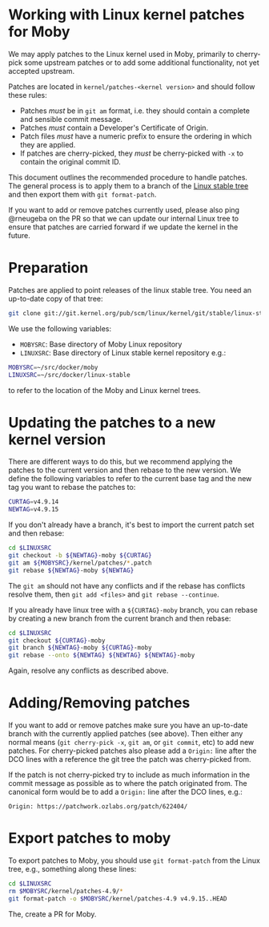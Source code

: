 # Working with Linux kernel patches for Moby

We may apply patches to the Linux kernel used in Moby, primarily to
cherry-pick some upstream patches or to add some additional
functionality, not yet accepted upstream.

Patches are located in `kernel/patches-<kernel version>` and should follow these rules:
- Patches *must* be in `git am` format, i.e. they should contain a
  complete and sensible commit message.
- Patches *must* contain a Developer's Certificate of Origin.
- Patch files *must* have a numeric prefix to ensure the ordering in
  which they are applied.
- If patches are cherry-picked, they *must* be cherry-picked with `-x`
  to contain the original commit ID.

This document outlines the recommended procedure to handle
patches. The general process is to apply them to a branch of the
[Linux stable tree](https://kernel.googlesource.com/pub/scm/linux/kernel/git/stable/linux-stable/)
and then export them with `git format-patch`.

If you want to add or remove patches currently used, please also ping
@rneugeba on the PR so that we can update our internal Linux tree to
ensure that patches are carried forward if we update the kernel in the
future.


# Preparation

Patches are applied to point releases of the linux stable tree. You need an up-to-date copy of that tree:
```sh
git clone git://git.kernel.org/pub/scm/linux/kernel/git/stable/linux-stable.git
```

We use the following variables:
- `MOBYSRC`: Base directory of Moby Linux repository
- `LINUXSRC`: Base directory of Linux stable kernel repository
e.g.:
```sh
MOBYSRC=~/src/docker/moby
LINUXSRC=~/src/docker/linux-stable
```
to refer to the location of the Moby and Linux kernel trees.


# Updating the patches to a new kernel version

There are different ways to do this, but we recommend applying the patches to the current version and then rebase to the new version. We define the following variables to refer to the current base tag and the new tag you want to rebase the patches to:
```sh
CURTAG=v4.9.14
NEWTAG=v4.9.15
```

If you don't already have a branch, it's best to import the current patch set and then rebase:
```sh
cd $LINUXSRC
git checkout -b ${NEWTAG}-moby ${CURTAG}
git am ${MOBYSRC}/kernel/patches/*.patch
git rebase ${NEWTAG}-moby ${NEWTAG}
```

The `git am` should not have any conflicts and if the rebase has conflicts resolve them, then `git add <files>` and `git rebase --continue`.

If you already have linux tree with a `${CURTAG}-moby` branch, you can rebase by creating a new branch from the current branch and then rebase:
```sh
cd $LINUXSRC
git checkout ${CURTAG}-moby
git branch ${NEWTAG}-moby ${CURTAG}-moby
git rebase --onto ${NEWTAG} ${NEWTAG} ${NEWTAG}-moby
```
Again, resolve any conflicts as described above.


# Adding/Removing patches

If you want to add or remove patches make sure you have an up-to-date branch with the currently applied patches (see above). Then either any normal means (`git cherry-pick -x`, `git am`, or `git commit`, etc) to add new patches. For cherry-picked patches also please add a `Origin:` line after the DCO lines with a reference the git tree the patch was cherry-picked from.

If the patch is not cherry-picked try to include as much information
in the commit message as possible as to where the patch originated
from. The canonical form would be to add a `Origin:` line after the
DCO lines, e.g.:
```
Origin: https://patchwork.ozlabs.org/patch/622404/
```

# Export patches to moby

To export patches to Moby, you should use `git format-patch` from the Linux tree, e.g., something along these lines:
```sh
cd $LINUXSRC
rm $MOBYSRC/kernel/patches-4.9/*
git format-patch -o $MOBYSRC/kernel/patches-4.9 v4.9.15..HEAD
```

The, create a PR for Moby.
